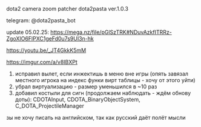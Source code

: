 dota2 camera zoom patcher dota2pasta ver.1.0.3

telegram: @dota2pasta_bot

update 05.02.25: https://mega.nz/file/pGlSzTRK#NDuvAzkfITRRz-ZgoXIO6FlPXC1geFd0u7s9UI3n-hk

https://youtu.be/_JT4GkkK5mM

https://imgur.com/a/v8IBXPt

1) исправил вылет, если инжектишь в меню вне игры (опять завязал местного игрока на индекс функи вирт таблицы - хочу от этого уйти)
2) убрал виртуализацию - размер уменьшился в ~10 раз
3) добавил костыли для сигн (продолжаем наблюдать - ждём обнову доты): CDOTAInput, CDOTA_BinaryObjectSystem, C_DOTA_ProjectileManager

зы не хочу писать на английском, так как русский даёт полёт мысли
